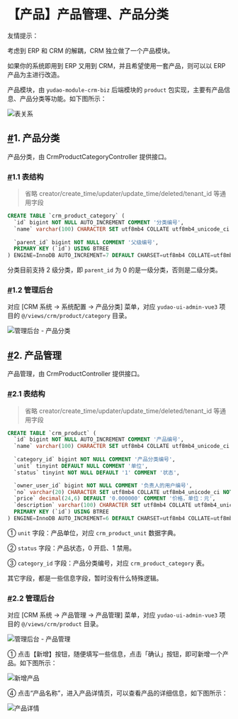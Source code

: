 # 【产品】产品管理、产品分类

友情提示：

考虑到 ERP 和 CRM 的解耦，CRM 独立做了一个产品模块。

如果你的系统即用到 ERP 又用到 CRM，并且希望使用一套产品，则可以以 ERP 产品为主进行改造。

产品模块，由 `yudao-module-crm-biz` 后端模块的 `product` 包实现，主要有产品信息、产品分类等功能。如下图所示：

![表关系](https://doc.iocoder.cn/img/CRM%E6%89%8B%E5%86%8C/%E4%BA%A7%E5%93%81/%E8%A1%A8%E5%85%B3%E7%B3%BB.png)

## [#](https://doc.iocoder.cn/crm/product/#_1-产品分类)1. 产品分类

产品分类，由 CrmProductCategoryController 提供接口。

### [#](https://doc.iocoder.cn/crm/product/#_1-1-表结构)1.1 表结构

> 省略 creator/create_time/updater/update_time/deleted/tenant_id 等通用字段

```sql
CREATE TABLE `crm_product_category` (
  `id` bigint NOT NULL AUTO_INCREMENT COMMENT '分类编号',
  `name` varchar(100) CHARACTER SET utf8mb4 COLLATE utf8mb4_unicode_ci NOT NULL COMMENT '分类名称',
  
  `parent_id` bigint NOT NULL COMMENT '父级编号',
  PRIMARY KEY (`id`) USING BTREE
) ENGINE=InnoDB AUTO_INCREMENT=7 DEFAULT CHARSET=utf8mb4 COLLATE=utf8mb4_unicode_ci COMMENT='CRM 产品分类表';
```

分类目前支持 2 级分类，即 `parent_id` 为 0 的是一级分类，否则是二级分类。

### [#](https://doc.iocoder.cn/crm/product/#_1-2-管理后台)1.2 管理后台

对应 [CRM 系统 -> 系统配置 -> 产品分类] 菜单，对应 `yudao-ui-admin-vue3` 项目的 `@/views/crm/product/category` 目录。

![管理后台 - 产品分类](https://doc.iocoder.cn/img/CRM%E6%89%8B%E5%86%8C/%E4%BA%A7%E5%93%81/%E4%BA%A7%E5%93%81%E5%88%86%E7%B1%BB.png)

## [#](https://doc.iocoder.cn/crm/product/#_2-产品管理)2. 产品管理

产品管理，由 CrmProductController 提供接口。

### [#](https://doc.iocoder.cn/crm/product/#_2-1-表结构)2.1 表结构

> 省略 creator/create_time/updater/update_time/deleted/tenant_id 等通用字段

```sql
CREATE TABLE `crm_product` (
  `id` bigint NOT NULL AUTO_INCREMENT COMMENT '产品编号',
  `name` varchar(100) CHARACTER SET utf8mb4 COLLATE utf8mb4_unicode_ci NOT NULL COMMENT '产品名称',
  
  `category_id` bigint NOT NULL COMMENT '产品分类编号',
  `unit` tinyint DEFAULT NULL COMMENT '单位',
  `status` tinyint NOT NULL DEFAULT '1' COMMENT '状态',

  `owner_user_id` bigint NOT NULL COMMENT '负责人的用户编号',  
  `no` varchar(20) CHARACTER SET utf8mb4 COLLATE utf8mb4_unicode_ci NOT NULL COMMENT '产品编码',
  `price` decimal(24,6) DEFAULT '0.000000' COMMENT '价格，单位：元',
  `description` varchar(100) CHARACTER SET utf8mb4 COLLATE utf8mb4_unicode_ci DEFAULT NULL COMMENT '产品描述',
  PRIMARY KEY (`id`) USING BTREE
) ENGINE=InnoDB AUTO_INCREMENT=6 DEFAULT CHARSET=utf8mb4 COLLATE=utf8mb4_unicode_ci COMMENT='CRM 产品表';
```

① `unit` 字段：产品单位，对应 `crm_product_unit` 数据字典。

② `status` 字段：产品状态，0 开启、1 禁用。

③ `category_id` 字段：产品分类编号，对应 `crm_product_category` 表。

其它字段，都是一些信息字段，暂时没有什么特殊逻辑。

### [#](https://doc.iocoder.cn/crm/product/#_2-2-管理后台)2.2 管理后台

对应 [CRM 系统 -> 产品管理 -> 产品管理] 菜单，对应 `yudao-ui-admin-vue3` 项目的 `@/views/crm/product` 目录。

![管理后台 - 产品管理](https://doc.iocoder.cn/img/CRM%E6%89%8B%E5%86%8C/%E4%BA%A7%E5%93%81/%E4%BA%A7%E5%93%81%E7%AE%A1%E7%90%86.png)

① 点击【新增】按钮，随便填写一些信息，点击「确认」按钮，即可新增一个产品。如下图所示：

![新增产品](https://doc.iocoder.cn/img/CRM%E6%89%8B%E5%86%8C/%E4%BA%A7%E5%93%81/%E4%BA%A7%E5%93%81%E6%96%B0%E5%A2%9E.png)

④ 点击“产品名称”，进入产品详情页，可以查看产品的详细信息，如下图所示：

![产品详情](https://doc.iocoder.cn/img/CRM%E6%89%8B%E5%86%8C/%E4%BA%A7%E5%93%81/%E4%BA%A7%E5%93%81%E8%AF%A6%E6%83%85.png)